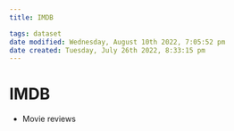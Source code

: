 ```yaml
---
title: IMDB

tags: dataset 
date modified: Wednesday, August 10th 2022, 7:05:52 pm
date created: Tuesday, July 26th 2022, 8:33:15 pm
---
```


# IMDB
- Movie reviews

